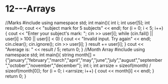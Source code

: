 # 12---Arrays
//Marks
			#include <iostream>
			using namespace std;
			int main(){
				int i;
				int user[5];
				int result=0;
				cout << "subject mark for 5 subjects" << endl;
				for (i = 0; i < 5; i++) {
					cout << "Enter your subject's mark: "; cin >> user[i];
					while (cin.fail() || user[i] > 100 || user[i] < 0) {
						cout << "Invalid input. Try again" << endl;
						cin.clear();
						cin.ignore();
						cin >> user[i];
					}
					result += user[i];
				}
				cout << "Average is: " << result / 5;
				return 0;
			}
//Month Array
			#include <iostream>
			using namespace std;
			int main(){
				string month[] = {"january","february","march","april","may","june","july","august","september","october","november","december"};
				int i;
				int arrsize = sizeof(month) / sizeof(month[0]);
				for (i = 0; i <arrsize; i++) {
					cout << month[i] << endl;
				}
				return 0;
			}                                 
